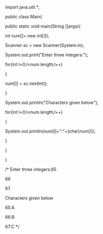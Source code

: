 import java.util.*;

public class Main{

public static void main(String []args){

int num[]= new int[3];

Scanner sc = new Scanner(System.in); 

System.out.print("Enter three integers:");

for(int l=0;l<num.length;l++)

{

num[l] = sc.nextInt();

}

System.out.println("Characters given below");

for(int l=0;l<num.length;l++)

{

System.out.println(num[l]+":"+(char)num[l]);

}

}

}

/* Enter three integers:65

66

67

Characters given below

65:A

66:B

67:C
*/
